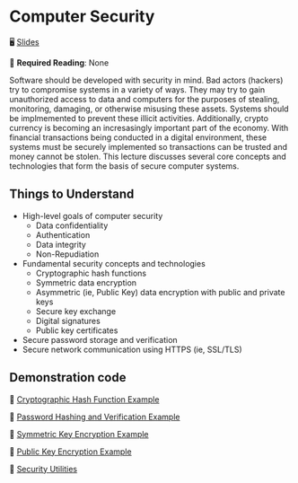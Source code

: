 # Computer Security

🖥️ [Slides](https://docs.google.com/presentation/d/1pUU4DDACUndgj_ij7bbKOUY8cxmGinZq/edit#slide=id.p1)

📖 **Required Reading**: None

Software should be developed with security in mind. Bad actors (hackers) try to compromise systems in a variety of ways. They may try to gain unauthorized access to data and computers for the purposes of stealing, monitoring, damaging, or otherwise misusing these assets. Systems should be implmemented to prevent these illicit activities. Additionally, crypto currency is becoming an incresasingly important part of the economy. With financial transactions being conducted in a digital environment, these systems must be securely implemented so transactions can be trusted and money cannot be stolen. This lecture discusses several core concepts and technologies that form the basis of secure computer systems.

## Things to Understand

- High-level goals of computer security
  - Data confidentiality
  - Authentication
  - Data integrity
  - Non-Repudiation
- Fundamental security concepts and technologies
  - Cryptographic hash functions
  - Symmetric data encryption
  - Asymmetric (ie, Public Key) data encryption with public and private keys
  - Secure key exchange
  - Digital signatures
  - Public key certificates
- Secure password storage and verification
- Secure network communication using HTTPS (ie, SSL/TLS)

## Demonstration code

📁 [Cryptographic Hash Function Example](example-code/src/demo/CryptoHashFunctionDemo.java)

📁 [Password Hashing and Verification Example](example-code/src/demo/PBKDF2WithHmacSHA1Hashing.java)

📁 [Symmetric Key Encryption Example](example-code/src/demo/SymmetricKeyEncryptionDemo.java)

📁 [Public Key Encryption Example](example-code/src/demo/PublicKeyEncryptionDemo.java)

📁 [Security Utilities](example-code/src/demo/Utils.java)
